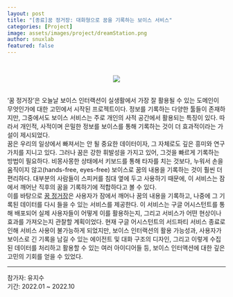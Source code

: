 ```yaml
---
layout: post
title: "[종료]꿈 정거장: 대화형으로 꿈을 기록하는 보이스 서비스"
categories: [Project]
image: assets/images/project/dreamStation.png
author: snuxlab
featured: false
---
```


<p>
<br>
<p align="center"><img src="{{site.baseurl}}/assets/images/project/dreamStation.png"></p>
<br>
‘꿈 정거장’은 오늘날 보이스 인터랙션이 실생활에서 가장 잘 활용될 수 있는 도메인이 무엇인가에 대한 고민에서 시작된 프로젝트이다. 정보를 기록하는 다양한 툴들이 존재하지만, 그중에서도 보이스 서비스는 주로 개인의 사적 공간에서 활용되는 특징이 있다. 따라서 개인적, 사적이며 은밀한 정보를 보이스를 통해 기록하는 것이 더 효과적이라는 가설이 제시되었다.
<br>
꿈은 우리의 일상에서 빠져서는 안 될 중요한 데이터이자, 그 자체로도 깊은 흥미와 연구 가치를 지니고 있다. 그러나 꿈은 강한 휘발성을 가지고 있어, 그것을 빠르게 기록하는 방법이 필요하다. 비몽사몽한 상태에서 키보드를 통해 타자를 치는 것보다, 누워서 손을 움직이지 않고(hands-free, eyes-free) 보이스로 꿈의 내용을 기록하는 것이 훨씬 더 편리하다. 대부분의 사람들이 스피커를 침대 옆에 두고 사용하기 때문에, 이 서비스는 잠에서 깨어난 직후의 꿈을 기록하기에 적합하다고 볼 수 있다.
<br>
이를 바탕으로 <a href="https://sites.google.com/view/snuxlabdreamstation/home" target="_blank" style="text-decoration: underline">꿈 정거장</a>은 사용자가 잠에서 깨어나 꿈의 내용을 기록하고, 나중에 그 기록된 데이터를 다시 들을 수 있는 서비스를 제공한다. 이 서비스는 구글 어시스턴트를 통해 배포되어 실제 사용자들이 어떻게 이를 활용하는지, 그리고 서비스가 어떤 현상이나 효과를 가져오는지 관찰할 계획이었다. 현재 구글 어시스턴트의 서드파티 서비스 종료로 인해 서비스 사용이 불가능하게 되었지만, 보이스 인터랙션의 활용 가능성과, 사용자가 보이스로 긴 기록을 남길 수 있는 에이전트 및 대화 구조의 디자인, 그리고 이렇게 수집된 데이터를 처리하고 활용할 수 있는 여러 아이디어들 등, 보이스 인터액션에 대한 깊은 고민의 기회를 얻을 수 있었다.
</p>

<hr>
참가자: 유지수 <br>
기간: 2022.01 ~ 2022.10<br>

